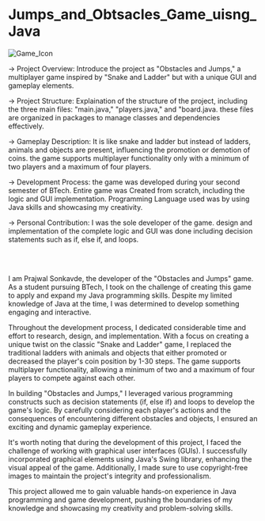 # Jumps_and_Obtsacles_Game_uisng_Java

![Game_Icon](https://user-images.githubusercontent.com/99462259/154739069-93ab671f-beaa-4520-a608-1a3fec803ce2.jpg)




-> Project Overview: Introduce the project as "Obstacles and Jumps," a multiplayer game inspired by "Snake and Ladder" but with a unique GUI and gameplay elements.

-> Project Structure: Explaination of the structure of the project, including the three main files: "main.java," "players.java," and "board.java. these files are organized in packages to manage classes and dependencies effectively.
    
-> Gameplay Description: It is like snake and ladder but instead of ladders, animals and objects are present, influencing the promotion or demotion of coins. the game supports multiplayer functionality only with a minimum of two players and a maximum of four players.

-> Development Process: the game was developed during your second semester of BTech. Entire game was Created from scratch, including the logic and GUI implementation. 
Programming Language used was by using Java skills and showcasing my creativity.
    
-> Personal Contribution: I was the sole developer of the game. design and implementation of the complete logic and GUI was done including decision statements such as if, else if, and loops.

<br></br>

I am Prajwal Sonkavde, the developer of the "Obstacles and Jumps" game. As a student pursuing BTech, I took on the challenge of creating this game to apply and expand my Java programming skills. Despite my limited knowledge of Java at the time, I was determined to develop something engaging and interactive.

Throughout the development process, I dedicated considerable time and effort to research, design, and implementation. With a focus on creating a unique twist on the classic "Snake and Ladder" game, I replaced the traditional ladders with animals and objects that either promoted or decreased the player's coin position by 1-30 steps. The game supports multiplayer functionality, allowing a minimum of two and a maximum of four players to compete against each other.

In building "Obstacles and Jumps," I leveraged various programming constructs such as decision statements (if, else if) and loops to develop the game's logic. By carefully considering each player's actions and the consequences of encountering different obstacles and objects, I ensured an exciting and dynamic gameplay experience.

It's worth noting that during the development of this project, I faced the challenge of working with graphical user interfaces (GUIs). I successfully incorporated graphical elements using Java's Swing library, enhancing the visual appeal of the game. Additionally, I made sure to use copyright-free images to maintain the project's integrity and professionalism.

This project allowed me to gain valuable hands-on experience in Java programming and game development, pushing the boundaries of my knowledge and showcasing my creativity and problem-solving skills.

